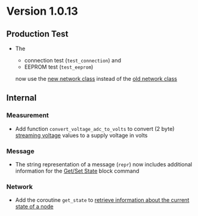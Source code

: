 # Version 1.0.13

## Production Test

- The

  - connection test (`test_connection`) and
  - EEPROM test (`test_eeprom`)

  now use the [new network class](../../mytoolit/can/network.py) instead of the [old network class](../../mytoolit/old/network.py)

## Internal

### Measurement

- Add function `convert_voltage_adc_to_volts` to convert (2 byte) [streaming voltage][streaming] values to a supply voltage in volts

[streaming]: https://mytoolit.github.io/Documentation/#block-streaming

### Message

- The string representation of a message (`repr`) now includes additional information for the [Get/Set State](https://mytoolit.github.io/Documentation/#command:get-set-state) block command

### Network

- Add the coroutine `get_state` to [retrieve information about the current state of a node](https://mytoolit.github.io/Documentation/#command:get-set-state)

